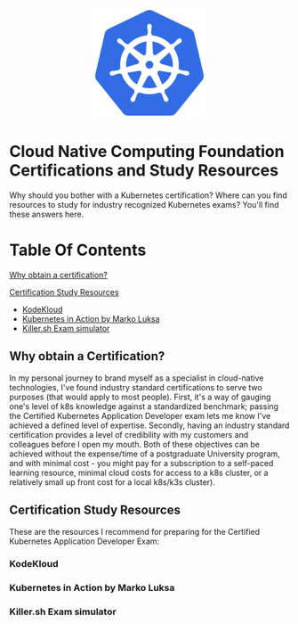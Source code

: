 <p align="center">
  <img height="200" title="Kubernetes Logo" src="images/k8s_logo_with_border.png">
</p>

# Cloud Native Computing Foundation Certifications and Study Resources

Why should you bother with a Kubernetes certification? Where can you find resources to study for industry recognized Kubernetes exams? You'll find these answers here.


# Table Of Contents
[Why obtain a certification?](#why-obtain-a-certification)

[Certification Study Resources](#certification-study-resources)

* [KodeKloud](#kodekloud)
* [Kubernetes in Action by Marko Luksa](#kubernetes-in-action-by-marko-luksa)
* [Killer.sh Exam simulator](#killersh-exam-simulator)
<!-- - [Variables](#variables)
  * [default-vars.yml](#default-variables)
  * [linux_users.yml](#linux-users)
- [Credentials](#credentials)
  * [gmail_creds.yml](#gmail-credentials)
  * [redhat-activation-key.yml](#redhat-activation-key)
  * [snow_creds.yml](#servicenow-credentials)
  * [tower_creds.yml](#tower-credentials)
  * [vault_creds.yml](#hashicorp-vault-credentials) -->

## Why obtain a Certification?

In my personal journey to brand myself as a specialist in cloud-native technologies, I've found industry standard certifications to serve two purposes (that would apply to most people). First, it's a way of gauging one's level of k8s knowledge against a standardized benchmark; passing the Certified Kubernetes Application Developer exam lets me know I've achieved a defined level of expertise. Secondly, having an industry standard certification provides a level of credibility with my customers and colleagues before I open my mouth. Both of these objectives can be achieved without the expense/time of a postgraduate University program, and with minimal cost - you might pay for a subscription to a self-paced learning resource, minimal cloud costs for access to a k8s cluster, or a relatively small up front cost for a local k8s/k3s cluster).


## Certification Study Resources

These are the resources I recommend for preparing for the Certified Kubernetes Application Developer Exam:

### KodeKloud

### Kubernetes in Action by Marko Luksa

### Killer.sh Exam simulator
